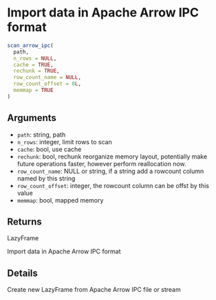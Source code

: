 # Import data in Apache Arrow IPC format

```r
scan_arrow_ipc(
  path,
  n_rows = NULL,
  cache = TRUE,
  rechunk = TRUE,
  row_count_name = NULL,
  row_count_offset = 0L,
  memmap = TRUE
)
```

## Arguments

- `path`: string, path
- `n_rows`: integer, limit rows to scan
- `cache`: bool, use cache
- `rechunk`: bool, rechunk reorganize memory layout, potentially make future operations faster, however perform reallocation now.
- `row_count_name`: NULL or string, if a string add a rowcount column named by this string
- `row_count_offset`: integer, the rowcount column can be offst by this value
- `memmap`: bool, mapped memory

## Returns

LazyFrame

Import data in Apache Arrow IPC format

## Details

Create new LazyFrame from Apache Arrow IPC file or stream